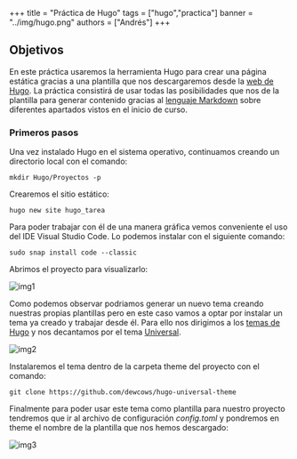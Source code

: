 +++
title = "Práctica de Hugo"
tags = ["hugo","practica"]
banner = "../img/hugo.png"
authors = ["Andrés"]
+++

[theme]:https://themes.gohugo.io/
[md]:https://es.wikipedia.org/wiki/Markdown
[img1]: /img/capVSC.png "Visual Studio sin theme"
[img2]: /img/capUNI.png "Universal"
[img3]: /img/capCONFIG.png "config.toml"
## Objetivos

En este práctica usaremos la herramienta Hugo para crear una página estática gracias a una plantilla que nos descargaremos desde la [web de Hugo][theme]. 
La práctica consistirá de usar todas las posibilidades que nos de la plantilla para generar contenido gracias al [lenguaje Markdown][md] sobre diferentes apartados vistos en el inicio de curso.  



### Primeros pasos

Una vez instalado Hugo en el sistema operativo, continuamos creando un directorio local con el comando:
~~~
mkdir Hugo/Proyectos -p
~~~
Crearemos el sitio estático:
~~~
hugo new site hugo_tarea
~~~
Para poder trabajar con él de una manera gráfica vemos conveniente el uso del IDE Visual Studio Code.
Lo podemos instalar con el siguiente comando:
~~~
sudo snap install code --classic
~~~
Abrimos el proyecto para visualizarlo:


![img1]


Como podemos observar podriamos generar un nuevo tema creando nuestras propias plantillas pero en este caso vamos a optar por instalar un tema ya creado y trabajar desde él. Para ello nos dirigimos a los [temas de Hugo][theme] y nos decantamos por el tema [Universal](https://themes.gohugo.io/themes/hugo-universal-theme/).


![img2]


Instalaremos el tema dentro de la carpeta theme del proyecto con el comando:
~~~
git clone https://github.com/dewcows/hugo-universal-theme
~~~
Finalmente para poder usar este tema como plantilla para nuestro proyecto tendremos que ir al archivo de configuración _config.toml_ y pondremos en theme el nombre de la plantilla que nos hemos descargado:


![img3]







